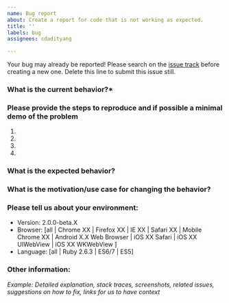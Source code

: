 ```yaml
---
name: Bug report
about: Create a report for code that is not working as expected.
title: ''
labels: bug
assignees: cdadityang

---
```


<!--- Provide a general summary of the issue in the Title above -->

Your bug may already be reported!
Please search on the [issue track](../) before creating a new one. Delete this line to submit this issue still.


### What is the current behavior?*
<!--- Tell us what happens instead of the expected behavior -->


### Please provide the steps to reproduce and if possible a minimal demo of the problem
<!--- Provide a link to a live example of an unambiguous set of steps to -->
<!--- reproduce this bug. Include code to reproduce, if relevant -->
1.
2.
3.
4.


### What is the expected behavior?
<!--- Please tell us what should happen -->


### What is the motivation/use case for changing the behavior?



### Please tell us about your environment:
- Version: 2.0.0-beta.X
- Browser: [all | Chrome XX | Firefox XX | IE XX | Safari XX | Mobile Chrome XX | Android X.X Web Browser | iOS XX Safari | iOS XX UIWebView | iOS XX WKWebView ]
- Language: [all | Ruby 2.6.3 | ES6/7 | ES5]


### Other information:
*Example: Detailed explanation, stack traces, screenshots, related issues, suggestions on how to fix, links for us to have context*